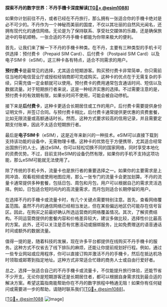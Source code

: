 **探索不丹的数字世界：不丹手機卡深度解读[[TG💪+ @esim1088](https://t.me/s/esim1088)]**

如果你计划前往不丹，或者已经在不丹旅行，那么拥有一张适合你的手機卡绝对是必不可少的。不丹作为一个神秘而美丽的国度，不仅以其壮丽的自然风光闻名，还拥有现代化的通信网络。无论是为了保持联系、享受社交媒体的乐趣，还是确保旅途中的导航顺畅，一张合适的不丹手機卡都能为你带来极大的便利。

首先，让我们来了解一下不丹的手機卡种类。在不丹，主要有三种类型的手机卡可供选择：预付费卡（Prepaid SIM Card）、后付费卡（Postpaid SIM Card）以及电子SIM卡（eSIM）。这三种卡各有特点，适合不同需求的用户。

**预付费卡**是最常见的选择，尤其适合短期游客。购买预付费卡非常简单，你只需前往当地的电信营业厅或授权经销商即可完成购买。这种卡的优点在于无需复杂的手续，只需充值一定金额就可以使用。预付费卡的费用通常包含通话时间、短信以及数据流量。对于短期旅行者来说，这是一种经济实惠的选择。不过需要注意的是，预付费卡的有效期有限，如果长时间不使用，可能会被自动停机。

接下来是**后付费卡**，这种卡更适合长期居住或工作的用户。后付费卡需要提供身份证明文件，并签订合同。与预付费卡相比，后付费卡通常提供更优惠的资费套餐，比如无限流量或高额通话时长。然而，这种方式要求较高的信用记录，并且需要定期支付账单，因此不太适合短期旅行者。

最后是**电子SIM卡**（eSIM），这是近年来新兴的一种技术。eSIM可以直接下载到支持该功能的设备中，无需物理卡槽。这种卡的优势在于方便携带，尤其适合经常出国旅行的人士。通过eSIM，你可以轻松切换不同的国家网络，同时享受本地化的资费优势。不过，目前支持eSIM的设备仍然有限，如果你的手机不支持这项功能，那么eSIM可能就无法使用了。

除了传统的手机卡外，流量卡也是旅行者的重要选择之一。如果你的主要需求是上网冲浪、观看视频或使用地图应用，那么一张专门的流量卡会更加划算。不丹的流量卡通常提供多种套餐，包括日包、周包和月包，用户可以根据自己的需求灵活选择。例如，日包适合短时间内的高流量需求，而月包则适合长期停留的用户。

在选择不丹的手機卡或流量卡时，有几个关键点需要特别注意。首先，查看网络覆盖范围。虽然不丹的通信网络已经相当发达，但在某些偏远地区仍可能存在信号盲区。因此，在购买之前最好确认所选运营商的网络覆盖情况。其次，了解资费结构。不同运营商提供的套餐内容和价格差异较大，建议多做比较，选择性价比最高的方案。此外，还可以关注是否有优惠活动或捆绑服务，比如免费赠送的语音通话时间或额外的数据流量。

值得一提的是，随着科技的发展，现在许多平台都提供在线购买不丹手機卡的服务。这种方式不仅省去了线下排队的麻烦，还能让你提前规划好行程。例如，通过一些专业网站或应用程序，你可以直接订购并激活不丹的手機卡，然后在抵达机场时领取或邮寄到指定地址。这种方式非常适合忙碌的商务人士或自由行爱好者。

总之，选择一张适合自己的不丹手機卡或流量卡，不仅能提升旅行体验，还能节省不少开支。无论你是短期游客还是长期居住者，都可以根据自身需求找到最合适的解决方案。希望这篇指南能帮助你在不丹的数字旅程中畅通无阻！如果你有任何疑问或需要进一步的帮助，请随时联系我们[[TG💪+ @esim1088](https://t.me/s/esim1088)]。

[[TG💪+ @esim1088](https://t.me/s/esim1088) ![Image](https://i.postimg.cc/4NQfJmqS/Snipaste-2025-05-13-00-14-12.png)]